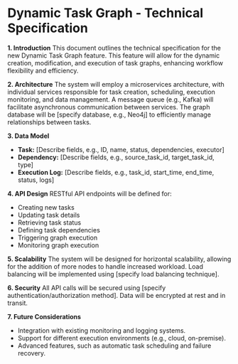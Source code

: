# Dynamic Task Graph - Technical Specification

**1. Introduction**
This document outlines the technical specification for the new Dynamic Task Graph feature.  This feature will allow for the dynamic creation, modification, and execution of task graphs, enhancing workflow flexibility and efficiency.

**2. Architecture**
The system will employ a microservices architecture, with individual services responsible for task creation, scheduling, execution monitoring, and data management.  A message queue (e.g., Kafka) will facilitate asynchronous communication between services.  The graph database will be [specify database, e.g., Neo4j] to efficiently manage relationships between tasks.

**3. Data Model**
* **Task:**  [Describe fields, e.g., ID, name, status, dependencies, executor]
* **Dependency:** [Describe fields, e.g., source_task_id, target_task_id, type]
* **Execution Log:** [Describe fields, e.g., task_id, start_time, end_time, status, logs]

**4. API Design**
RESTful API endpoints will be defined for:
* Creating new tasks
* Updating task details
* Retrieving task status
* Defining task dependencies
* Triggering graph execution
* Monitoring graph execution

**5. Scalability**
The system will be designed for horizontal scalability, allowing for the addition of more nodes to handle increased workload.  Load balancing will be implemented using [specify load balancing technique].

**6. Security**
All API calls will be secured using [specify authentication/authorization method].  Data will be encrypted at rest and in transit.

**7. Future Considerations**
* Integration with existing monitoring and logging systems.
* Support for different execution environments (e.g., cloud, on-premise).
* Advanced features, such as automatic task scheduling and failure recovery.